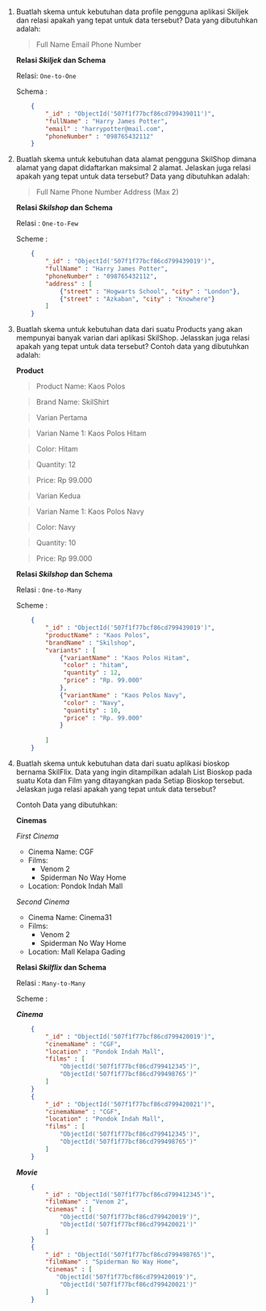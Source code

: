 1.  Buatlah skema untuk kebutuhan data profile pengguna aplikasi Skiljek dan relasi apakah yang tepat     untuk data tersebut? Data yang dibutuhkan adalah:

    > Full Name
    > Email
    > Phone Number
    
    **Relasi *Skiljek* dan Schema**

    Relasi: `One-to-One`

    Schema :

    ```json
        {
            "_id" : "ObjectId('507f1f77bcf86cd799439011')",
            "fullName" : "Harry James Potter",
            "email" : "harrypotter@mail.com",
            "phoneNumber" : "098765432112"
        }
    ```
 
2.  Buatlah skema untuk kebutuhan data alamat pengguna SkilShop dimana alamat yang dapat didaftarkan     maksimal 2 alamat. Jelaskan juga relasi apakah yang tepat untuk data tersebut? Data yang             dibutuhkan adalah:
    > Full Name
    > Phone Number
    > Address (Max 2)
    
    **Relasi *Skilshop* dan Schema**

    Relasi : `One-to-Few`
    
    Scheme :
    
    
    ```json
        {
            "_id" : "ObjectId('507f1f77bcf86cd799439019')",
            "fullName" : "Harry James Potter",
            "phoneNumber" : "098765432112",
            "address" : [
                {"street" : "Hogwarts School", "city" : "London"},
                {"street" : "Azkaban", "city" : "Knowhere"}
            ]
        }
    ```
    
    
3.  Buatlah skema untuk kebutuhan data dari suatu Products yang akan mempunyai banyak varian dari         aplikasi SkilShop. Jelasskan juga relasi apakah yang tepat untuk data tersebut? Contoh data yang     dibutuhkan adalah:
    
    **Product**

    > Product Name: Kaos Polos

    > Brand Name: SkilShirt

    > Varian Pertama

    > Varian Name 1: Kaos Polos Hitam

    > Color: Hitam

    > Quantity: 12

    > Price: Rp 99.000

    > Varian Kedua

    > Varian Name 1: Kaos Polos Navy

    > Color: Navy

    > Quantity: 10

    > Price: Rp 99.000


    **Relasi *Skilshop* dan Schema**

    Relasi : `One-to-Many`
    
    Scheme :
    
    ```json
        {
            "_id" : "ObjectId('507f1f77bcf86cd799439019')",
            "productName" : "Kaos Polos",
            "brandName" : "Skilshop",
            "variants" : [
                {"variantName" : "Kaos Polos Hitam",
                 "color" : "hitam",
                 "quantity" : 12,
                 "price" : "Rp. 99.000"
                },
                {"variantName" : "Kaos Polos Navy",
                 "color" : "Navy",
                 "quantity" : 10,
                 "price" : "Rp. 99.000"
                }
                
            ]
        }
    ```

4.  Buatlah skema untuk kebutuhan data dari suatu aplikasi bioskop bernama SkilFlix. Data yang ingin     ditampilkan adalah List Bioskop pada suatu Kota dan Film yang ditayangkan pada Setiap Bioskop         tersebut. Jelaskan juga relasi apakah yang tepat untuk data tersebut?

    Contoh Data yang dibutuhkan:

    **Cinemas**

    *First Cinema*

    - Cinema Name: CGF
    - Films:
      - Venom 2
      - Spiderman No Way Home
    - Location: Pondok Indah Mall
    
    *Second Cinema*

    - Cinema Name: Cinema31
    - Films:
      - Venom 2
      - Spiderman No Way Home
    - Location: Mall Kelapa Gading


    **Relasi *Skilflix* dan Schema**

    Relasi : `Many-to-Many`
    
    Scheme :
    
    
    ***Cinema***
    ```json
        {
            "_id" : "ObjectId('507f1f77bcf86cd799420019')",
            "cinemaName" : "CGF",
            "location" : "Pondok Indah Mall",
            "films" : [
                "ObjectId('507f1f77bcf86cd799412345')",
                "ObjectId('507f1f77bcf86cd799498765')"   
            ]
        }
        {
            "_id" : "ObjectId('507f1f77bcf86cd799420021')",
            "cinemaName" : "CGF",
            "location" : "Pondok Indah Mall",
            "films" : [
                "ObjectId('507f1f77bcf86cd799412345')",
                "ObjectId('507f1f77bcf86cd799498765')"   
            ]
        }
    ```
    
    ***Movie***
    ```json
        {
            "_id" : "ObjectId('507f1f77bcf86cd799412345')",
            "filmName" : "Venom 2",
            "cinemas" : [
                "ObjectId('507f1f77bcf86cd799420019')",
                "ObjectId('507f1f77bcf86cd799420021')"   
            ]
        }
        {
            "_id" : "ObjectId('507f1f77bcf86cd799498765')",
            "filmName" : "Spiderman No Way Home",
            "cinemas" : [
               "ObjectId('507f1f77bcf86cd799420019')",
                "ObjectId('507f1f77bcf86cd799420021')" 
            ]
        }
    ```
    

